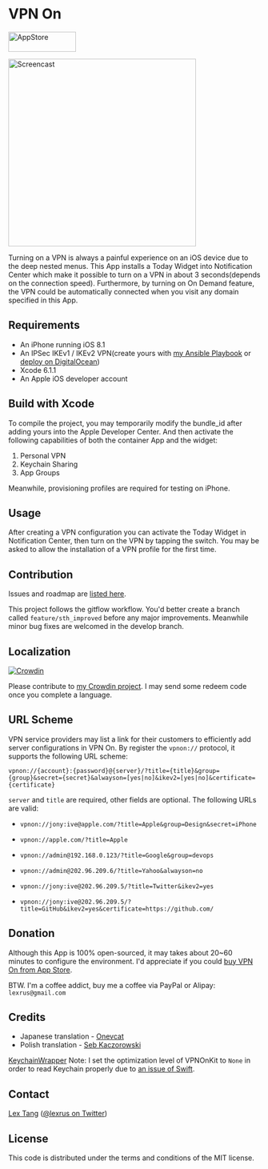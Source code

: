 # VPN On

[<img src="https://cloud.githubusercontent.com/assets/219689/5575342/963e0ee8-9013-11e4-8091-7ece67d64729.png" width="135" height="40" alt="AppStore"/>](https://itunes.apple.com/app/vpn-on/id951344279)

<img src="https://cloud.githubusercontent.com/assets/219689/5629161/7472c794-95eb-11e4-8042-90469c1586cd.gif" width="375" height="375" alt="Screencast"/>

Turning on a VPN is always a painful experience on an iOS device due to the deep nested menus. This App installs a Today Widget into Notification Center which make it possible to turn on a VPN in about 3 seconds(depends on the connection speed). Furthermore, by turning on On Demand feature, the VPN could be automatically connected when you visit any domain specified in this App. 

## Requirements

- An iPhone running iOS 8.1
- An IPSec IKEv1 / IKEv2 VPN(create yours with [my Ansible Playbook](https://github.com/lexrus/vpn-deploy-playbook) or [deploy on DigitalOcean](http://installer.71m.us/install?url=https://github.com/lexrus/do-ikev1))
- Xcode 6.1.1
- An Apple iOS developer account

## Build with Xcode

To compile the project, you may temporarily modify the bundle_id after adding yours into the Apple Developer Center. And then activate the following capabilities of both the container App and the widget:

1. Personal VPN
2. Keychain Sharing
3. App Groups

Meanwhile, provisioning profiles are required for testing on iPhone.

## Usage

After creating a VPN configuration you can activate the Today Widget in Notification Center, then turn on the VPN by tapping the switch. You may be asked to allow the installation of a VPN profile for the first time.

## Contribution

Issues and roadmap are [listed here](https://github.com/lexrus/VPNOn/issues).

This project follows the gitflow workflow. You'd better create a branch called `feature/sth_improved` before any major improvements. Meanwhile minor bug fixes are welcomed in the develop branch.

## Localization

[![Crowdin](https://d322cqt584bo4o.cloudfront.net/vpnon/localized.png)](https://crowdin.com/project/vpnon)

Please contribute to [my Crowdin project](https://crowdin.com/project/vpnon). I
may send some redeem code once you complete a language.

## URL Scheme

VPN service providers may list a link for their customers to efficiently add server configurations in VPN On. By register the `vpnon://` protocol, it supports the following URL scheme:

`vpnon://{account}:{password}@{server}/?title={title}&group={group}&secret={secret}&alwayson=[yes|no]&ikev2=[yes|no]&certificate={certificate}`

`server` and `title` are required, other fields are optional. The following URLs are valid:

* `vpnon://jony:ive@apple.com/?title=Apple&group=Design&secret=iPhone`

* `vpnon://apple.com/?title=Apple`

* `vpnon://admin@192.168.0.123/?title=Google&group=devops`

* `vpnon://admin@202.96.209.6/?title=Yahoo&alwayson=no`

* `vpnon://jony:ive@202.96.209.5/?title=Twitter&ikev2=yes` 

* `vpnon://jony:ive@202.96.209.5/?title=GitHub&ikev2=yes&certificate=https://github.com/`

## Donation

Although this App is 100% open-sourced, it may takes about 20~60 minutes to configure the environment. I'd appreciate if you could [buy VPN On from App Store](https://itunes.apple.com/app/vpn-on/id951344279).

BTW. I'm a coffee addict, buy me a coffee via PayPal or Alipay: `lexrus@gmail.com`

## Credits

* Japanese translation - [Onevcat](https://github.com/onevcat)
* Polish translation - [Seb Kaczorowski](http://photographyservices.ie)

[KeychainWrapper](https://github.com/jrendel/KeychainWrapper)
Note: I set the optimization level of VPNOnKit to `None` in order to read Keychain properly due to [an issue of Swift](http://stackoverflow.com/questions/26355630/swift-keychain-and-provisioning-profiles).

## Contact

[Lex Tang](https://github.com/lexrus/) ([@lexrus on Twitter](https://twitter.com/lexrus/))

## License

This code is distributed under the terms and conditions of the MIT license.
